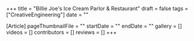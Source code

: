 +++
title = "Billie Joe's Ice Cream Parlor & Restaurant"
draft = false
tags = ["CreativeEngineering"]
date = ""

[Article]
pageThumbnailFile = ""
startDate = ""
endDate = ""
gallery = []
videos = []
contributors = []
reviews = []
+++